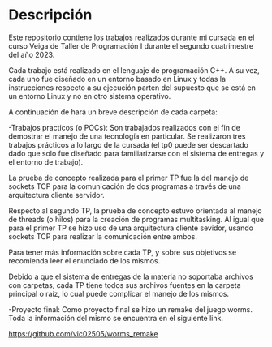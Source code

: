 # Descripción 

Este repositorio contiene los trabajos realizados durante mi cursada en el curso Veiga de Taller de Programación I durante el segundo cuatrimestre del año 2023.

Cada trabajo está realizado en el lenguaje de programación C++. A su vez, cada uno fue diseñado en un entorno basado en Linux y todas la instrucciones respecto a su ejecución parten del supuesto que se está en un entorno Linux y no en otro sistema operativo.

A continuación de hará un breve descripción de cada carpeta:

-Trabajos practicos (o POCs): Son trabajados realizados con el fin de demostrar el manejo de una tecnología en particular. Se realizaron tres trabajos prácticos a lo largo de la cursada (el tp0 puede ser descartado dado que solo fue diseñado para familiarizarse con el 
sistema de entregas y el entorno de trabajo).

La prueba de concepto realizada para el primer TP fue la del manejo de sockets TCP para la comunicación de dos programas a través de una arquitectura cliente servidor.

Respecto al segundo TP, la prueba de concepto estuvo orientada al manejo de threads (o hilos) para la creación de programas multitasking. Al igual que para el primer TP se hizo uso de una arquitectura cliente sevidor, usando sockets TCP para realizar la comunicación entre ambos.

Para tener más información sobre cada TP, y sobre sus objetivos se recomienda leer el enunciado de los mismos.

Debido a que el sistema de entregas de la materia no soportaba archivos con carpetas, cada TP tiene todos sus archivos fuentes en la carpeta principal o raíz, lo cual puede complicar el manejo de los mismos.

-Proyecto final: Como proyecto final se hizo un remake del juego worms. Toda la información del mismo se encuentra en el siguiente link.

https://github.com/vic02505/worms_remake




